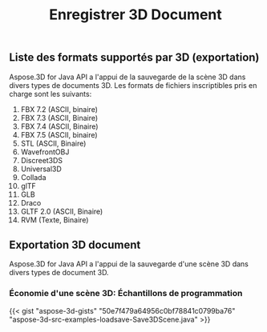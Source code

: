 ﻿---
title: Enregistrer 3D Document
type: docs
weight: 40
url: /fr/java/save-3d-document/
description: Aspose.3D for Java API a l'appui de la sauvegarde de la scène 3D dans divers types de documents 3D.
---
## **Liste des formats supportés par 3D (exportation)**
Aspose.3D for Java API a l'appui de la sauvegarde de la scène 3D dans divers types de documents 3D. Les formats de fichiers inscriptibles pris en charge sont les suivants:

1. FBX 7.2 (ASCII, binaire)
1. FBX 7.3 (ASCII, Binaire)
1. FBX 7.4 (ASCII, Binaire)
1. FBX 7.5 (ASCII, binaire)
1. STL (ASCII, Binaire)
1. WavefrontOBJ
1. Discreet3DS
1. Universal3D
1. Collada
1. glTF
1. GLB
1. Draco
1. GLTF 2.0 (ASCII, Binaire)
1. RVM (Texte, Binaire)
## **Exportation 3D document**
Aspose.3D for Java API a l'appui de la sauvegarde d'une scène 3D dans divers types de document 3D.
### **Économie d'une scène 3D: Échantillons de programmation**
{{< gist "aspose-3d-gists" "50e7f479a64956c0bf78841c0799ba76" "aspose-3d-src-examples-loadsave-Save3DScene.java" >}}
